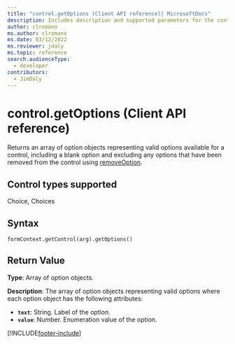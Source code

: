```yaml
---
title: "control.getOptions (Client API reference)| MicrosoftDocs"
description: Includes description and supported parameters for the control.getOptions method.
author: clromano
ms.author: clromano
ms.date: 03/12/2022
ms.reviewer: jdaly
ms.topic: reference
search.audienceType: 
  - developer
contributors:
  - JimDaly
---
```

# control.getOptions (Client API reference)

Returns an array of option objects representing valid options available for a control, including a blank option and excluding any options that have been removed from the control using [removeOption](removeOption.md). 

## Control types supported

Choice, Choices

## Syntax

`formContext.getControl(arg).getOptions()`

## Return Value

**Type**: Array of option objects. 

**Description**: The array of option objects representing valid options where each option object has the following attributes:
- **`text`**: String. Label of the option.
- **`value`**: Number. Enumeration value of the option.



[!INCLUDE[footer-include](../../../../../includes/footer-banner.md)]
